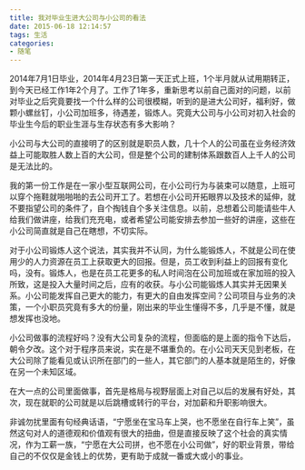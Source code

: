```yaml
---
title: 我对毕业生进大公司与小公司的看法
date: 2015-06-18 12:14:57
tags: 生活
categories:
- 随笔
---
```


2014年7月1日毕业，2014年4月23日第一天正式上班，1个半月就从试用期转正，到今天已经工作1年2个月了。工作了1年多，重新思考以前自己面对的问题，以前对毕业之后究竟要找一个什么样的公司很模糊，听到的是进大公司好，福利好，做颗小螺丝钉，小公司加班多，待遇差，锻炼人。究竟大公司与小公司对初入社会的毕业生今后的职业生涯与生存状态有多大影响？

小公司与大公司的直接明了的区别就是职员人数，几十个人的公司虽在业务经济效益上可能取胜人数上百的大公司，但是整个公司的建制体系跟数百人上千人的公司是无法比的。

<!-- more -->

我的第一份工作是在一家小型互联网公司，在小公司行为与装束可以随意，上班可以穿个拖鞋就啪啪啪的去公司开工了。若想在小公司开拓眼界以及技术的延伸，就不要指望公司的条件了，自个掏钱自个多关注信息。以前，总想着公司能请些牛人给我们做讲座，给我们充充电，或者希望公司能安排去参加一些好的讲座，这些在小公司简直就是自己在瞎想，不切实际。

对于小公司锻炼人这个说法，其实我并不认同，为什么能锻炼人，不就是公司在使用少的人力资源在员工上获取更大的回报。但是，员工收到利益上的回报有变化吗，没有。锻炼人，也是在员工花更多的私人时间泡在公司加班或在家加班的投入所致，这是投入大量时间之后，应有的收获。与小公司能锻炼人其实并无因果关系。小公司能发挥自己更大的能力，有更大的自由发挥空间？公司项目与业务的决策，一个小职员究竟有多大的份量，刚出来的毕业生懂得不多，几乎是不懂，就是想发挥也没地。

小公司做事的流程好吗？没有大公司复杂的流程，但面临的是上面的指令下达后，朝令夕改。这个对于程序员来说，实在是不堪重负的。在小公司天天见到老板，在大公司除了能看见或认识所在部门的一些人，其它部门的人基本就是陌生的，好像在另一个未知区域。

在大一点的公司里面做事，首先是格局与视野层面上对自己以后的发展有好处，其次，现在就职的公司就是以后跳槽或转行的平台，对加薪和升职影响很大。

非诚勿扰里面有句经典话语，“宁愿坐在宝马车上哭，也不愿坐在自行车上笑”，虽然这句对人的道德观和价值观有很大的扭曲，但是直接反映了这个社会的真实情况，作为工薪一族，“宁愿在大公司拼，也不愿在小公司做”，好的职业背景，带给自己的不仅仅是金钱上的优势，更有助于成就一番或大或小的事业。